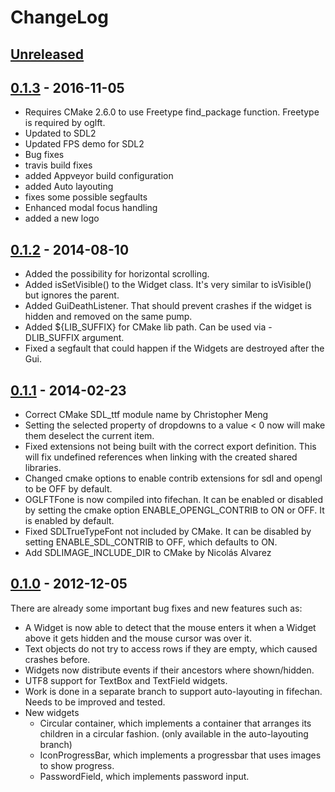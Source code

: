 # ChangeLog

## [Unreleased]

## [0.1.3] - 2016-11-05

- Requires CMake 2.6.0 to use Freetype find_package function. 
  Freetype is required by oglft.
- Updated to SDL2
- Updated FPS demo for SDL2
- Bug fixes
- travis build fixes
- added Appveyor build configuration
- added Auto layouting
- fixes some possible segfaults
- Enhanced modal focus handling
- added a new logo

## [0.1.2] - 2014-08-10

- Added the possibility for horizontal scrolling.
- Added isSetVisible() to the Widget class. It's very similar to isVisible()
	but ignores the parent.
- Added GuiDeathListener. That should prevent crashes if the widget is hidden
  and removed on the same pump.
- Added ${LIB_SUFFIX} for CMake lib path. Can be used via -DLIB_SUFFIX argument.
- Fixed a segfault that could happen if the Widgets are destroyed after the Gui.

## [0.1.1] - 2014-02-23

- Correct CMake SDL_ttf module name by Christopher Meng
- Setting the selected property of dropdowns to a value < 0 now
	will make them deselect the current item.
- Fixed extensions not being built with the correct export definition.
	This will fix undefined references when linking
	with the created shared libraries.
- Changed cmake options to enable contrib extensions for sdl and opengl
	to be OFF by default.
- OGLFTFone is now compiled into fifechan. It can be enabled or disabled
	by setting the cmake option ENABLE_OPENGL_CONTRIB to ON or OFF.
	It is enabled by default.
- Fixed SDLTrueTypeFont not included by CMake. It can be disabled by setting
	ENABLE_SDL_CONTRIB to OFF, which defaults to ON.
- Add SDLIMAGE_INCLUDE_DIR to CMake by Nicolás Alvarez

## [0.1.0] - 2012-12-05

There are already some important bug fixes and new features such as:
  - A Widget is now able to detect that the mouse enters it when a Widget above 
    it gets hidden and the mouse cursor was over it.
  - Text objects do not try to access rows if they are empty, which caused 
    crashes before.
  - Widgets now distribute events if their ancestors where shown/hidden.
  - UTF8 support for TextBox and TextField widgets.
  - Work is done in a separate branch to support auto-layouting in fifechan. 
    Needs to be improved and tested.
  - New widgets
    - Circular container, which implements a container that arranges its children
      in a circular fashion. (only available in the auto-layouting branch)
    - IconProgressBar, which implements a progressbar that uses images to show 
      progress.
    - PasswordField, which implements password input.

[Unreleased]: https://github.com/fifengine/fifechan/compare/0.1.3...HEAD
[0.1.3]: https://github.com/fifengine/fifechan/compare/0.1.2...0.1.3
[0.1.2]: https://github.com/fifengine/fifechan/compare/0.1.1...0.1.2
[0.1.1]: https://github.com/fifengine/fifechan/compare/0.1.0...0.1.1
[0.1.0]: https://github.com/fifengine/fifechan/releases/tag/0.1.0
